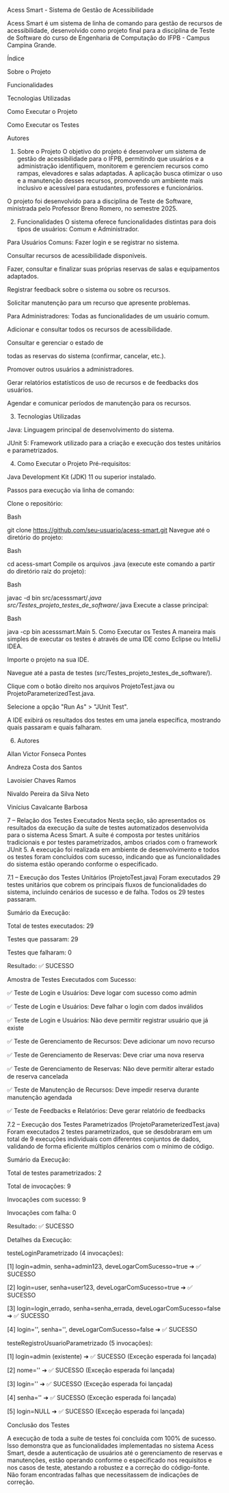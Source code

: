 Acess Smart - Sistema de Gestão de Acessibilidade

Acess Smart é um sistema de linha de comando para gestão de recursos de acessibilidade, desenvolvido como projeto final para a disciplina de Teste de Software do curso de Engenharia de Computação do IFPB - Campus Campina Grande.


Índice

Sobre o Projeto

Funcionalidades

Tecnologias Utilizadas

Como Executar o Projeto

Como Executar os Testes

Autores


1. Sobre o Projeto
O objetivo do projeto é desenvolver um sistema de gestão de acessibilidade para o IFPB, permitindo que usuários e a administração identifiquem, monitorem e gerenciem recursos como rampas, elevadores e salas adaptadas. A aplicação busca otimizar o uso e a manutenção desses recursos, promovendo um ambiente mais inclusivo e acessível para estudantes, professores e funcionários.

O projeto foi desenvolvido para a disciplina de Teste de Software, ministrada pelo Professor Breno Romero, no semestre 2025.

2. Funcionalidades
O sistema oferece funcionalidades distintas para dois tipos de usuários: Comum e Administrador.

Para Usuários Comuns:
Fazer login e se registrar no sistema.

Consultar recursos de acessibilidade disponíveis.

Fazer, consultar e finalizar suas próprias reservas de salas e equipamentos adaptados.

Registrar feedback sobre o sistema ou sobre os recursos.

Solicitar manutenção para um recurso que apresente problemas.

Para Administradores:
Todas as funcionalidades de um usuário comum.

Adicionar e consultar todos os recursos de acessibilidade.

Consultar e gerenciar o estado de 

todas as reservas do sistema (confirmar, cancelar, etc.).

Promover outros usuários a administradores.

Gerar relatórios estatísticos de uso de recursos e de feedbacks dos usuários.

Agendar e comunicar períodos de manutenção para os recursos.

3. Tecnologias Utilizadas

Java: Linguagem principal de desenvolvimento do sistema.

JUnit 5: Framework utilizado para a criação e execução dos testes unitários e parametrizados.

4. Como Executar o Projeto
Pré-requisitos:

Java Development Kit (JDK) 11 ou superior instalado.

Passos para execução via linha de comando:

Clone o repositório:

Bash

git clone https://github.com/seu-usuario/acess-smart.git
Navegue até o diretório do projeto:

Bash

cd acess-smart
Compile os arquivos .java (execute este comando a partir do diretório raiz do projeto):

Bash

javac -d bin src/acesssmart/*.java src/Testes_projeto_testes_de_software/*.java
Execute a classe principal:

Bash

java -cp bin acesssmart.Main
5. Como Executar os Testes
A maneira mais simples de executar os testes é através de uma IDE como Eclipse ou IntelliJ IDEA.

Importe o projeto na sua IDE.

Navegue até a pasta de testes (src/Testes_projeto_testes_de_software/).

Clique com o botão direito nos arquivos ProjetoTest.java ou ProjetoParameterizedTest.java.

Selecione a opção "Run As" > "JUnit Test".

A IDE exibirá os resultados dos testes em uma janela específica, mostrando quais passaram e quais falharam.

6. Autores

Allan Victor Fonseca Pontes

Andreza Costa dos Santos

Lavoisier Chaves Ramos

Nivaldo Pereira da Silva Neto

Vinícius Cavalcante Barbosa

7 – Relação dos Testes Executados
Nesta seção, são apresentados os resultados da execução da suíte de testes automatizados desenvolvida para o sistema Acess Smart. A suíte é composta por testes unitários tradicionais e por testes parametrizados, ambos criados com o framework JUnit 5. A execução foi realizada em ambiente de desenvolvimento e todos os testes foram concluídos com sucesso, indicando que as funcionalidades do sistema estão operando conforme o especificado.

7.1 – Execução dos Testes Unitários (ProjetoTest.java)
Foram executados 29 testes unitários que cobrem os principais fluxos de funcionalidades do sistema, incluindo cenários de sucesso e de falha. Todos os 29 testes passaram.

Sumário da Execução:

Total de testes executados: 29

Testes que passaram: 29

Testes que falharam: 0

Resultado: ✅ SUCESSO

Amostra de Testes Executados com Sucesso:

✅ Teste de Login e Usuários: Deve logar com sucesso como admin

✅ Teste de Login e Usuários: Deve falhar o login com dados inválidos

✅ Teste de Login e Usuários: Não deve permitir registrar usuário que já existe

✅ Teste de Gerenciamento de Recursos: Deve adicionar um novo recurso

✅ Teste de Gerenciamento de Reservas: Deve criar uma nova reserva

✅ Teste de Gerenciamento de Reservas: Não deve permitir alterar estado de reserva cancelada

✅ Teste de Manutenção de Recursos: Deve impedir reserva durante manutenção agendada

✅ Teste de Feedbacks e Relatórios: Deve gerar relatório de feedbacks

7.2 – Execução dos Testes Parametrizados (ProjetoParameterizedTest.java)
Foram executados 2 testes parametrizados, que se desdobraram em um total de 9 execuções individuais com diferentes conjuntos de dados, validando de forma eficiente múltiplos cenários com o mínimo de código.

Sumário da Execução:

Total de testes parametrizados: 2

Total de invocações: 9

Invocações com sucesso: 9

Invocações com falha: 0

Resultado: ✅ SUCESSO

Detalhes da Execução:

testeLoginParametrizado (4 invocações):

[1] login=admin, senha=admin123, deveLogarComSucesso=true ➔ ✅ SUCESSO

[2] login=user, senha=user123, deveLogarComSucesso=true ➔ ✅ SUCESSO

[3] login=login_errado, senha=senha_errada, deveLogarComSucesso=false ➔ ✅ SUCESSO

[4] login='', senha='', deveLogarComSucesso=false ➔ ✅ SUCESSO

testeRegistroUsuarioParametrizado (5 invocações):

[1] login=admin (existente) ➔ ✅ SUCESSO (Exceção esperada foi lançada)

[2] nome='' ➔ ✅ SUCESSO (Exceção esperada foi lançada)

[3] login='' ➔ ✅ SUCESSO (Exceção esperada foi lançada)

[4] senha='' ➔ ✅ SUCESSO (Exceção esperada foi lançada)

[5] login=NULL ➔ ✅ SUCESSO (Exceção esperada foi lançada)

Conclusão dos Testes

A execução de toda a suíte de testes foi concluída com 100% de sucesso. Isso demonstra que as funcionalidades implementadas no sistema Acess Smart, desde a autenticação de usuários até o gerenciamento de reservas e manutenções, estão operando conforme o especificado nos requisitos e nos casos de teste, atestando a robustez e a correção do código-fonte. Não foram encontradas falhas que necessitassem de indicações de correção.






